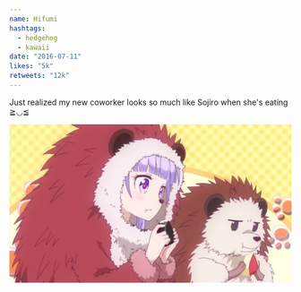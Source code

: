 ```yaml
---
name: Hifumi
hashtags:
  - hedgehog
  - kawaii
date: "2016-07-11"
likes: "5k"
retweets: "12k"
---
```


Just realized my new coworker looks so much 
like Sojiro when she's eating ≧◡≦

![](media/hifumi-aoba.jpg)
